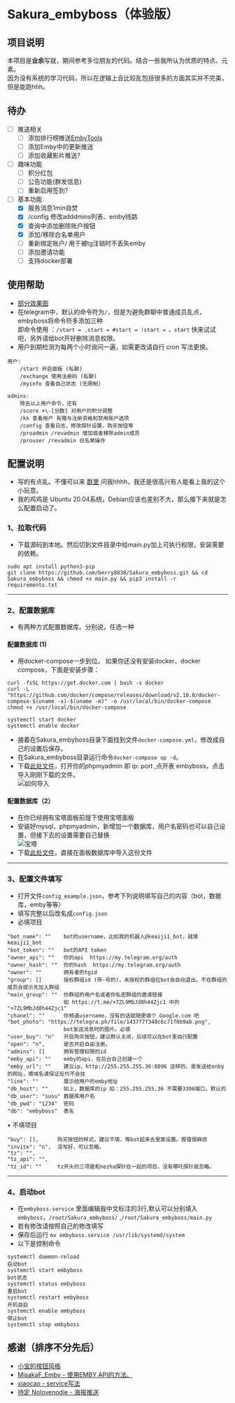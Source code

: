 # Sakura_embyboss（体验版）

## 项目说明

本项目是**业余**写就，期间参考多位朋友的代码。结合一些我所认为优质的特点、元素。  
因为没有系统的学习代码，所以在逻辑上会比较乱包括很多的方面其实并不完美，但是能跑hhh。

## 待办

- [ ] 推送相关
    - [ ] 添加排行榜推送[EmbyTools](https://github.com/Nolovenodie/EmbyTools)
    - [ ] 添加Emby中的更新推送
    - [ ] 添加收藏影片推送?
- [ ] 趣味功能
    - [ ] 积分红包
    - [ ] 公告功能(群发信息)
    - [ ] 重新启用签到?
- [ ] 基本功能
    - [x] 服务消息1min自焚
    - [x] /config 修改adddmins列表、emby线路
    - [x] 查询中添加删除账户按钮
    - [x] 添加/移除白名单用户
    - [ ] 重新绑定账户/ 用于被tg注销时不丢失emby
    - [ ] 添加邀请功能
    - [ ] 支持docker部署

## 使用帮助

- [部分效果图](https://telegra.ph/embyboss-05-29)
- 在telegram中，默认的命令符为`/`，但是为避免群聊中普通成员乱点，embyboss将命令符多添加三种  
  即命令使用 ：`/start = .start = #start = !start = 。start`   快来试试吧，另外请给bot开好删除消息权限。
- 用户到期检测为每两个小时询问一遍，如需更改请自行 cron 写法更换。

```
用户:
    /start 开启面板 (私聊)
    /exchange 使用注册码 (私聊)
    /myinfo 查看自己状态 (无限制)

admins:
    除去以上用户命令，还有
    /score +\-[分数] 对用户的积分调整
    /kk 查看用户 有赠与注册资格和禁用账户选项
    /config 查看日志，修改探针设置，购买按钮等
    /proadmin /revadmin 增加或者移除admin成员
    /prouser /revadmin 白名单操作
```

## 配置说明

- 写的有点乱。不懂可以来 [群里](https://t.me/Aaaaa_su) 问我hhhh，我还是很高兴有人能看上我的这个小玩意。
- 我的鸡鸡是 Ubuntu 20.04系统，Debian应该也差别不大，那么接下来就是怎么配置启动了。

### 1、拉取代码

- 下载源码到本地。然后切到文件目录中给main.py加上可执行权限，安装需要的依赖。

```
sudo apt install python3-pip
git clone https://github.com/berry8838/Sakura_embyboss.git && cd Sakura_embyboss && chmod +x main.py && pip3 install -r requirements.txt
```

---------------------

### 2、配置数据库

- 有两种方式配置数据库。分别说，任选一种

#### 配置数据库 (1)

- 用docker-compose一步到位。
  如果你还没有安装docker、docker compose，下面是安装步骤：

```shell
curl -fsSL https://get.docker.com | bash -s docker
curl -L "https://github.com/docker/compose/releases/download/v2.10.0/docker-compose-$(uname -s)-$(uname -m)" -o /usr/local/bin/docker-compose
chmod +x /usr/local/bin/docker-compose

systemctl start docker 
systemctl enable docker
```

- 接着在Sakura_embyboss目录下面找到文件`docker-compose.yml`，修改成自己的设置后保存。
- 在Sakura_embyboss目录运行命令`docker-compose up -d`。
- 下载[此处文件](https://github.com/berry8838/Sakura_embyboss/blob/master/_mysql/embyboss.sql)，打开你的phpmyadmin 即 ip:
  port ,点开表 embyboss，点击导入刚刚下载的文件。  
  ![如何导入](https://telegra.ph/file/3652396e27a3b72f708de.png)

#### 配置数据库（2）

- 在你已经拥有宝塔面板前提下使用宝塔面板
- 安装好mysql，phpmyadmin，新增加一个数据库，用户名密码也可以自己设置，但接下去的设置需要自己替换  
  ![宝塔](https://telegra.ph/file/c1aa98b6205bebf88137c.png)
- 下载[此处文件](https://github.com/berry8838/Sakura_embyboss/blob/master/_mysql/embyboss.sql)，直接在面板数据库中导入这份文件

------------------

### 3、配置文件填写

- 打开文件`config_example.json`，参考下列说明填写自己的内容（bot，数据库，emby等等）
- 填写完整以后改名成`config.json`
- 必填项目

```
"bot_name": ""    bot的username，比如我的机器人@keaiji1_bot，就填keaiji1_bot
"bot_token": ""   bot的API token
"owner_api": ""   你的api  https://my.telegram.org/auth
"owner_hash": ""  你的hash  https://my.telegram.org/auth
"owner": ""       拥有者的tgid
"group": []       授权群组id (带-号的)，未授权的群组拉bot会自动退出。不在群组的成员会提示先加入群组
"main_group": ""  你群组的用户名或者你私密群组的邀请链接  
                  如 https://t.me/+7ZL9MbJd8h44Zjc1 中的 "+7ZL9MbJd8h44Zjc1"
"chanel": ""      你频道username，没有的话就随便填个 Google.com 吧
"bot_photo": "https://telegra.ph/file/1437f7f348c6c71f0b9ab.png",
                  bot发送消息时的图片。必填
"user_buy": "n"   开启购买按钮，建议默认关闭，后续可以在bot里自行配置
"open": "n",      是否开启自由注册。
"admins": []      拥有管理权限的id
"emby_api": ""    emby的api，在后台自己创建一个
"emby_url": ""    建议ip，http://255.255.255.36:8096 这样的，是发送给enby的网址，填域名请保证反代不会挂
"line": ""        展示给用户的emby地址
"db_host": ""     如上，数据库的ip 如：255.255.255.36 不需要3306端口，默认的
"db_user": "susu" 数据库用户名
"db_pwd": "1234"  密码
"db": "embyboss"  表名
```

• 不填项目

```
"buy": [],      购买按钮的样式，建议不填，等bot起来去里面设置。报错很麻烦
"invite": "n",  没写好，可以忽略。 
"tz": "",
"tz_api": "",
"tz_id": ""     tz开头的三项是和nezha探针在一起的项目，没有哪吒探针就忽略。
```

------------

### 4、启动bot

- 在`embyboss.service`
  里面编辑我中文标注的3行,默认可以分别填入`embyboss`，`/root/Sakura_embyboss/` ,`/root/Sakura_embyboss/main.py`
- 若有修改请按照自己的修改填写
- 保存后运行 `mv embyboss.service /usr/lib/systemd/system`
- 以下是控制命令

```
systemctl daemon-reload
启动bot
systemctl start embyboss
bot状态
systemctl status embyboss
重启bot
systemctl restart embyboss
开机自启
systemctl enable embyboss
停止bot
systemctl stop embyboss
```

## 感谢（排序不分先后）

- [小宝的按钮风格](https://t.me/EmbyClubBot)
- [MisakaF_Emby - 使用EMBY API的方法。](https://github.com/MisakaFxxk/MisakaF_Emby)
- [xiaocao - service写法](https://github.com/xiaocao666tzh/EmbyBot)
- [待定 Nolovenodie - 海报推送](https://github.com/Nolovenodie/EmbyTools)  
